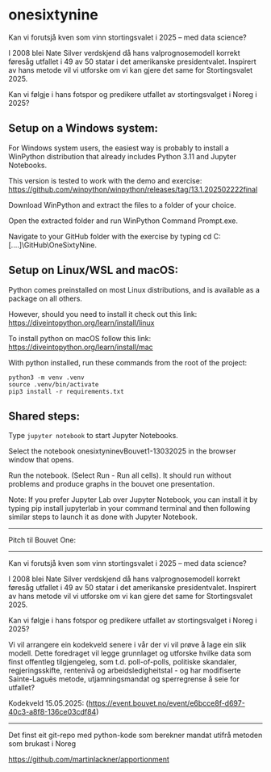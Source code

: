 # onesixtynine

Kan vi forutsjå kven som vinn stortingsvalet i 2025 – med data science?

I 2008 blei Nate Silver verdskjend då hans valprognosemodell korrekt føresåg utfallet i 49 av 50 statar i det amerikanske presidentvalet. Inspirert av hans metode vil vi utforske om vi kan gjere det same for Stortingsvalet 2025.

Kan vi følgje i hans fotspor og predikere utfallet av stortingsvalget i Noreg i 2025?


## Setup on a Windows system:

For Windows system users, the easiest way is probably to install a WinPython distribution that already includes Python 3.11 and Jupyter Notebooks.

This version is tested to work with the demo and exercise: https://github.com/winpython/winpython/releases/tag/13.1.202502222final

Download WinPython and extract the files to a folder of your choice.

Open the extracted folder and run WinPython Command Prompt.exe.

Navigate to your GitHub folder with the exercise by typing cd C:\[....]\GitHub\OneSixtyNine.

## Setup on Linux/WSL and macOS:

Python comes preinstalled on most Linux distributions, and is available as a package on all others.

However, should you need to install it check out this link: https://diveintopython.org/learn/install/linux

To install python on macOS follow this link: https://diveintopython.org/learn/install/mac

With python installed, run these commands from the root of the project:
```
python3 -m venv .venv
source .venv/bin/activate
pip3 install -r requirements.txt
```

## Shared steps:

Type `jupyter notebook` to start Jupyter Notebooks. 

Select the  notebook onesixtyninevBouvet1-13032025 in the browser window that opens.

Run the notebook. (Select Run - Run all cells).  It should run without problems and produce graphs in the bouvet one presentation. 

Note: If you prefer Jupyter Lab over Jupyter Notebook, you can install it by typing pip install jupyterlab in your command terminal and then following similar steps to launch it as done with Jupyter Notebook.


****


Pitch til Bouvet One:
***
Kan vi forutsjå kven som vinn stortingsvalet i 2025 – med data science?

I 2008 blei Nate Silver verdskjend då hans valprognosemodell korrekt føresåg utfallet i 49 av 50 statar i det amerikanske presidentvalet. Inspirert av hans metode vil vi utforske om vi kan gjere det same for Stortingsvalet 2025.

Kan vi følgje i hans fotspor og predikere utfallet av stortingsvalget i Noreg i 2025? 

Vi vil arrangere ein kodekveld senere i vår der vi vil prøve å lage ein slik modell. Dette foredraget vil legge grunnlaget og utforske hvilke data som finst offentleg tilgjengeleg, som t.d. poll-of-polls, politiske skandaler, regjeringsskifte, rentenivå og arbeidsledigheitstal - og har modifiserte Sainte-Laguës metode, utjamningsmandat og sperregrense å seie for utfallet?

Kodekveld 15.05.2025: (https://event.bouvet.no/event/e6bcce8f-d697-40c3-a8f8-136ce03cdf84)

****
Det finst eit git-repo med python-kode som berekner mandat utifrå metoden som brukast i Noreg
 
https://github.com/martinlackner/apportionment
